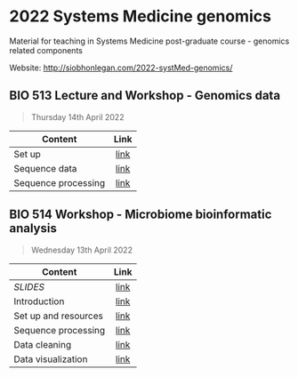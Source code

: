 # 2022 Systems Medicine genomics

Material for teaching in Systems Medicine post-graduate course - genomics related components

Website: http://siobhonlegan.com/2022-systMed-genomics/

## BIO 513 Lecture and Workshop - Genomics data

>Thursday 14th April 2022

| Content        | Link           |
| ------------------- |:--------------------:|
| Set up     | [link](1.setup.html)  |
| Sequence data      | [link](1.1seqData.html)      |
| Sequence processing      | [link](1.2seqProcessing.html)      |


## BIO 514 Workshop - Microbiome bioinformatic analysis

>Wednesday 13th April 2022

| Content        | Link           |
| ------------------- |:--------------------:|
| *SLIDES*     | [link](BIO514-microbiome-slides/skeleton.html)  |
| Introduction      | [link](2.introBIO514.html)  |
| Set up and resources      | [link](2.setup.html)  |
| Sequence processing      | [link](2.1seqProcessing.html)      |
| Data cleaning | [link](2.2dataCleaning.html)      |
| Data visualization | [link](2.3dataViz.html)      |

